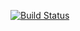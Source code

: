 [![Build Status](https://travis-ci.org/dls-controls/dls_pi_piezo_scan.svg?branch=master)](https://travis-ci.org/dls-controls/dls_pi_piezo_scan)